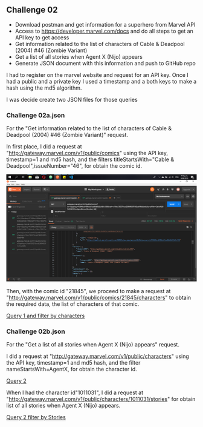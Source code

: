 ## Challenge 02
* Download postman and get information for a superhero from Marvel API
* Access to https://developer.marvel.com/docs and do all steps to get an API key to get access
* Get information related to the list of characters of Cable & Deadpool (2004) #46 (Zombie Variant)
* Get a list of all stories when Agent X (Nijo) appears
* Generate JSON document with this information and push to GitHub repo
 
I had to register on the marvel website and request for an API key. Once I had a public and a private key I used a timestamp and a both keys to make a hash using the md5 algorithm.

 I was decide create two JSON files for those queries

### Challenge 02a.json

For the "Get information related to the list of characters of Cable & Deadpool (2004) #46 (Zombie Variant)" request.

In first place, I did a request at "http://gateway.marvel.com/v1/public/comics" using the API key, timestamp=1 and md5 hash, and the filters titleStartsWith="Cable & Deadpool",issueNumber="46", for obtain the comic id.


![Query 1](https://github.com/emrszon/JS-School/blob/master/C02/query1.png)

Then, with the comic id "21845", we proceed to make a request at "http://gateway.marvel.com/v1/public/comics/21845/characters" to obtain the required data, the list of characters of that comic.

[Query 1 and filter by characters](https://github.com/emrszon/JS-School/blob/master/C02/query1characters.png)

### Challenge 02b.json

For the "Get a list of all stories when Agent X (Nijo) appears" request.

I did a request at "http://gateway.marvel.com/v1/public/characters" using the API key, timestamp=1 and md5 hash, and the filter nameStartsWith=AgentX, for obtain the character id.

[Query 2](https://github.com/emrszon/JS-School/blob/master/C02/query2.png)

When I had the character id"1011031", I did a request at "http://gateway.marvel.com/v1/public/characters/1011031/stories" for obtain list of all stories when Agent X (Nijo) appears.

[Query 2 filter by Stories](https://github.com/emrszon/JS-School/blob/master/C02/query2series.png)
